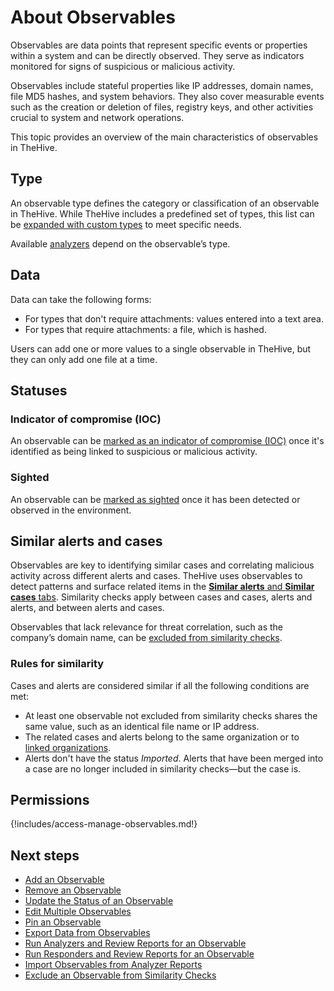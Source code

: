 # About Observables

Observables are data points that represent specific events or properties within a system and can be directly observed. They serve as indicators monitored for signs of suspicious or malicious activity.

Observables include stateful properties like IP addresses, domain names, file MD5 hashes, and system behaviors. They also cover measurable events such as the creation or deletion of files, registry keys, and other activities crucial to system and network operations.

This topic provides an overview of the main characteristics of observables in TheHive.

## Type

An observable type defines the category or classification of an observable in TheHive. While TheHive includes a predefined set of types, this list can be [expanded with custom types](../../../../administration/observable-types/create-an-observable-type.md) to meet specific needs.

Available [analyzers](../../../../../cortex/api/how-to-create-an-analyzer.md) depend on the observable’s type.

## Data

Data can take the following forms:

* For types that don't require attachments: values entered into a text area.
* For types that require attachments: a file, which is hashed.

Users can add one or more values to a single observable in TheHive, but they can only add one file at a time.

## Statuses

### Indicator of compromise (IOC)

An observable can be [marked as an indicator of compromise (IOC)](update-an-observable-status.md#mark-an-observable-as-indicator-of-compromise-ioc) once it's identified as being linked to suspicious or malicious activity.

### Sighted

An observable can be [marked as sighted](update-an-observable-status.md#mark-an-observable-as-sighted) once it has been detected or observed in the environment.

## Similar alerts and cases

Observables are key to identifying similar cases and correlating malicious activity across different alerts and cases. TheHive uses observables to detect patterns and surface related items in the [**Similar alerts** and **Similar cases** tabs](../find-similar-alerts-cases.md). Similarity checks apply between cases and cases, alerts and alerts, and between alerts and cases.

Observables that lack relevance for threat correlation, such as the company’s domain name, can be [excluded from similarity checks](exclude-an-observable-from-similarity-checks.md).

### Rules for similarity

Cases and alerts are considered similar if all the following conditions are met:

* At least one observable not excluded from similarity checks shares the same value, such as an identical file name or IP address.
* The related cases and alerts belong to the same organization or to [linked organizations](../../../../administration/organizations/about-organizations-sharing-rules.md).
* Alerts don't have the status *Imported*. Alerts that have been merged into a case are no longer included in similarity checks—but the case is. 

## Permissions

{!includes/access-manage-observables.md!}

<h2>Next steps</h2>

* [Add an Observable](add-an-observable.md)
* [Remove an Observable](remove-an-observable.md)
* [Update the Status of an Observable](update-an-observable-status.md)
* [Edit Multiple Observables](edit-multiple-observables.md)
* [Pin an Observable](pin-an-observable.md)
* [Export Data from Observables](export-data-observables.md)
* [Run Analyzers and Review Reports for an Observable](run-analyzers-on-an-observable.md)
* [Run Responders and Review Reports for an Observable](run-responders-on-an-observable.md)
* [Import Observables from Analyzer Reports](import-observables-from-analyzer-reports.md)
* [Exclude an Observable from Similarity Checks](exclude-an-observable-from-similarity-checks.md)